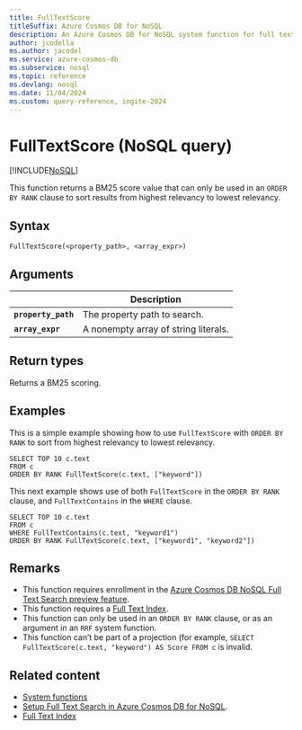 ```yaml
---
title: FullTextScore
titleSuffix: Azure Cosmos DB for NoSQL
description: An Azure Cosmos DB for NoSQL system function for full text score using BM25
author: jcodella
ms.author: jacodel
ms.service: azure-cosmos-db
ms.subservice: nosql
ms.topic: reference
ms.devlang: nosql
ms.date: 11/04/2024
ms.custom: query-reference, ingite-2024
---
```


# FullTextScore (NoSQL query)

[!INCLUDE[NoSQL](../../includes/appliesto-nosql.md)]

This function returns a BM25 score value that can only be used in an `ORDER BY RANK` clause to sort results from highest relevancy to lowest relevancy.

## Syntax

```nosql
FullTextScore(<property_path>, <array_expr>)  
```

## Arguments

| | Description |
| --- | --- |
| **`property_path`** | The property path to search. |
| **`array_expr`** | A nonempty array of string literals. |

## Return types

Returns a BM25 scoring.  

## Examples

This is a simple example showing how to use `FullTextScore` with `ORDER BY RANK` to sort from highest relevancy to lowest relevancy.

```nosql
SELECT TOP 10 c.text
FROM c
ORDER BY RANK FullTextScore(c.text, ["keyword"])
```

This next example shows use of both `FullTextScore` in the `ORDER BY RANK` clause, and `FullTextContains` in the `WHERE` clause.

```nosql
SELECT TOP 10 c.text
FROM c
WHERE FullTextContains(c.text, "keyword1")
ORDER BY RANK FullTextScore(c.text, ["keyword1", "keyword2"])
```

## Remarks

- This function requires enrollment in the [Azure Cosmos DB NoSQL Full Text Search preview feature](../../gen-ai/full-text-search.md).
- This function requires a [Full Text Index](../../index-policy.md).
- This function can only be used in an `ORDER BY RANK` clause, or as an argument in an `RRF` system function.
- This function can’t be part of a projection (for example, `SELECT FullTextScore(c.text, "keyword") AS Score FROM c` is invalid.

## Related content

- [System functions](system-functions.yml)
- [Setup Full Text Search in Azure Cosmos DB for NoSQL](../../gen-ai/full-text-search.md).
- [Full Text Index](../../index-policy.md)
